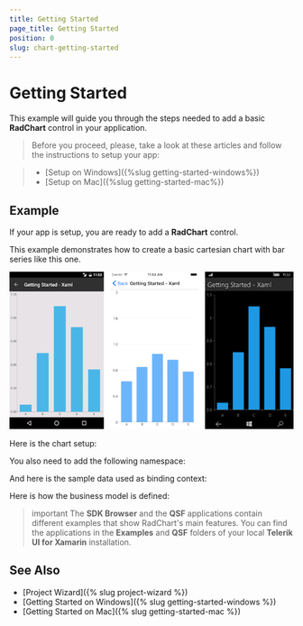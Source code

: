 ```yaml
---
title: Getting Started
page_title: Getting Started
position: 0
slug: chart-getting-started
---
```


# Getting Started
   
This example will guide you through the steps needed to add a basic **RadChart** control in your application.

>Before you proceed, please, take a look at these articles and follow the instructions to setup your app:

>- [Setup on Windows]({%slug getting-started-windows%})
>- [Setup on Mac]({%slug getting-started-mac%})


## Example

If your app is setup, you are ready to add a **RadChart** control.

This example demonstrates how to create a basic cartesian chart with bar series like this one.

![Basic RadCartesianChart Example](../images/chart-gettingstarted.png "Basic RadCartesianChart")

Here is the chart setup:

<snippet id='chart-getting-started-xaml-chart'/>
<snippet id='chart-getting-started-csharp-chart'/> 

You also need to add the following namespace:

<snippet id='xmlns-telerikchart'/>
<snippet id='ns-telerikchart'/>

And here is the sample data used as binding context:

<snippet id='chart-getting-started-viewmodel'/>

Here is how the business model is defined:

<snippet id='categorical-data-model'/>

>important The **SDK Browser** and the **QSF** applications contain different examples that show RadChart's main features. You can find the applications in the **Examples** and **QSF** folders of your local **Telerik UI for Xamarin** installation.

## See Also

- [Project Wizard]({% slug project-wizard %})
- [Getting Started on Windows]({% slug getting-started-windows %})
- [Getting Started on Mac]({% slug getting-started-mac %})